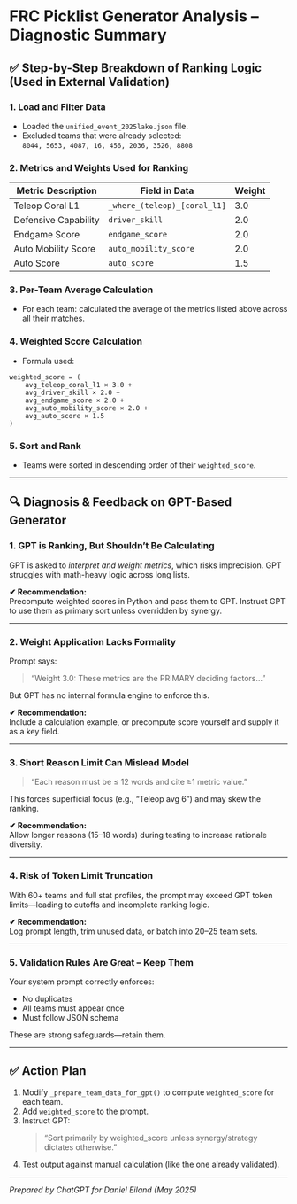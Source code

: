 
# FRC Picklist Generator Analysis – Diagnostic Summary

## ✅ Step-by-Step Breakdown of Ranking Logic (Used in External Validation)

### 1. Load and Filter Data
- Loaded the `unified_event_2025lake.json` file.
- Excluded teams that were already selected:  
  `8044, 5653, 4087, 16, 456, 2036, 3526, 8808`

### 2. Metrics and Weights Used for Ranking
| Metric Description              | Field in Data                      | Weight |
|--------------------------------|------------------------------------|--------|
| Teleop Coral L1                | `_where_(teleop)_[coral_l1]`      | 3.0    |
| Defensive Capability           | `driver_skill`                    | 2.0    |
| Endgame Score                  | `endgame_score`                   | 2.0    |
| Auto Mobility Score            | `auto_mobility_score`             | 2.0    |
| Auto Score                     | `auto_score`                      | 1.5    |

### 3. Per-Team Average Calculation
- For each team: calculated the average of the metrics listed above across all their matches.

### 4. Weighted Score Calculation
- Formula used:
```text
weighted_score = (
    avg_teleop_coral_l1 × 3.0 +
    avg_driver_skill × 2.0 +
    avg_endgame_score × 2.0 +
    avg_auto_mobility_score × 2.0 +
    avg_auto_score × 1.5
)
```

### 5. Sort and Rank
- Teams were sorted in descending order of their `weighted_score`.

---

## 🔍 Diagnosis & Feedback on GPT-Based Generator

### 1. GPT is Ranking, But Shouldn’t Be Calculating
GPT is asked to *interpret and weight metrics*, which risks imprecision. GPT struggles with math-heavy logic across long lists.

**✔ Recommendation:**  
Precompute weighted scores in Python and pass them to GPT. Instruct GPT to use them as primary sort unless overridden by synergy.

---

### 2. Weight Application Lacks Formality
Prompt says:
> “Weight 3.0: These metrics are the PRIMARY deciding factors…”

But GPT has no internal formula engine to enforce this.

**✔ Recommendation:**  
Include a calculation example, or precompute score yourself and supply it as a key field.

---

### 3. Short Reason Limit Can Mislead Model
> “Each reason must be ≤ 12 words and cite ≥1 metric value.”

This forces superficial focus (e.g., “Teleop avg 6”) and may skew the ranking.

**✔ Recommendation:**  
Allow longer reasons (15–18 words) during testing to increase rationale diversity.

---

### 4. Risk of Token Limit Truncation
With 60+ teams and full stat profiles, the prompt may exceed GPT token limits—leading to cutoffs and incomplete ranking logic.

**✔ Recommendation:**  
Log prompt length, trim unused data, or batch into 20–25 team sets.

---

### 5. Validation Rules Are Great – Keep Them
Your system prompt correctly enforces:
- No duplicates
- All teams must appear once
- Must follow JSON schema

These are strong safeguards—retain them.

---

## ✅ Action Plan

1. Modify `_prepare_team_data_for_gpt()` to compute `weighted_score` for each team.
2. Add `weighted_score` to the prompt.
3. Instruct GPT:
   > “Sort primarily by weighted_score unless synergy/strategy dictates otherwise.”
4. Test output against manual calculation (like the one already validated).

---

*Prepared by ChatGPT for Daniel Eiland (May 2025)*

